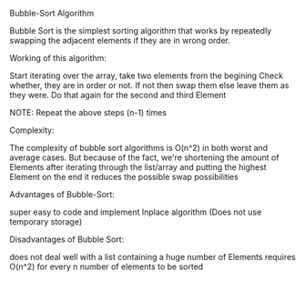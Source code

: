 Bubble-Sort Algorithm

Bubble Sort is the simplest sorting algorithm that works by repeatedly swapping the adjacent elements if they are in wrong order.


Working of this algorithm:

Start iterating over the array, take two elements from the begining
Check whether, they are in order or not. If not then swap them else leave them as they were. Do that again for the second and third Element

NOTE: Repeat the above steps (n-1) times

Complexity:

The complexity of bubble sort algorithms is O(n^2) in both worst and average cases.
But because of the fact, we're shortening the amount of Elements after iterating through the list/array and putting the highest Element on the end it reduces the possible swap possibilities


Advantages of Bubble-Sort:

super easy to code and implement
Inplace algorithm (Does not use temporary storage)

Disadvantages of Bubble Sort:

does not deal well with a list containing a huge number of Elements
requires O(n^2) for every n number of elements to be sorted